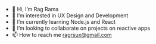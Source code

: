 - 👋 Hi, I’m Rag Rama
- 👀 I’m interested in UX Design and Development
- 🌱 I’m currently learning Node.js and React
- 💞️ I’m looking to collaborate on projects on reactive apps
- 📫 How to reach me ragrsux@gmail.com

<!---
ragrama/ragrama is a ✨ special ✨ repository because its `README.md` (this file) appears on your GitHub profile.
You can click the Preview link to take a look at your changes.
--->
